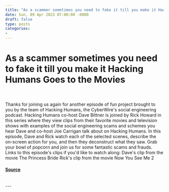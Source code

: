 ```yaml
---
title: "As a scammer sometimes you need to fake it till you make it Hacking Humans Goes to the Movies"
date: Sun, 09 Apr 2023 07:00:00 -0000
draft: false
type: posts
categories: 
- 
---
```

# As a scammer sometimes you need to fake it till you make it Hacking Humans Goes to the Movies

<br/>

<br/>
Thanks for joining us again for another episode of fun project brought to you by the team of Hacking Humans, the CyberWire's social engineering podcast. Hacking Humans co-host Dave Bittner is joined by Rick Howard in this series where they view clips from their favorite movies and television shows with examples of the social engineering scams and schemes you hear Dave and co-host Joe Carrigan talk about on Hacking Humans. In this episode, Dave and Rick watch each of the selected scenes, describe the on-screen action for you, and then they deconstruct what they saw. Grab your bowl of popcorn and join us for some fantastic scams and frauds. Links to this episode's clips if you'd like to watch along: Dave's clip from the movie The Princess Bride Rick's clip from the movie Now You See Me 2

#### [Source](https://thecyberwire.com/podcasts/hacking-humans-goes-to-the-movies/18/notes)

<br/>
---
